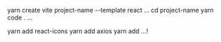 yarn create vite project-name --template react
...
cd project-name
yarn
code .
...

yarn add react-icons
yarn add axios
yarn add ...!
